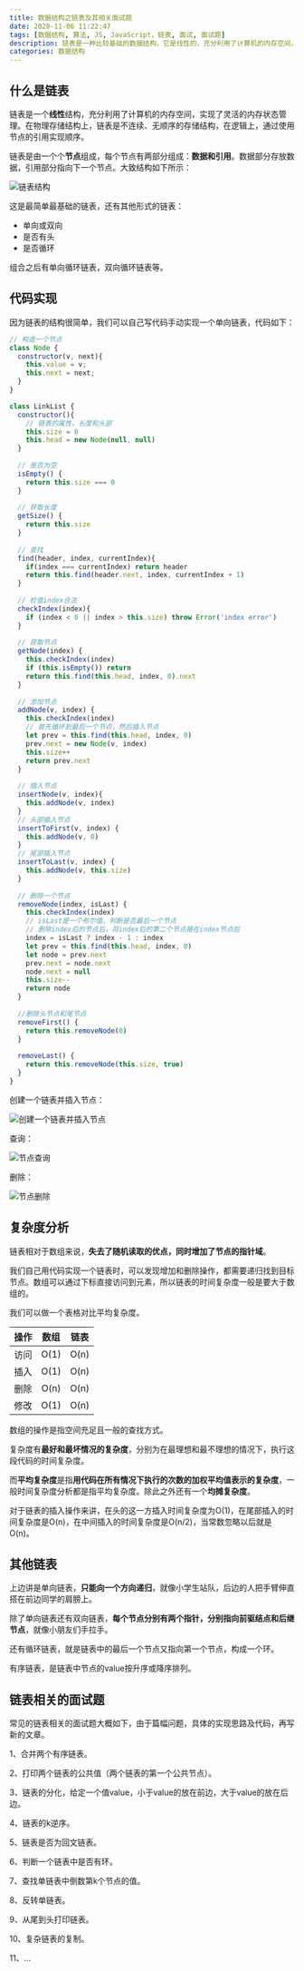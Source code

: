 ```yaml
---
title: 数据结构之链表及其相关面试题
date: 2020-11-06 11:22:47
tags: [数据结构, 算法, JS, JavaScript，链表, 面试, 面试题]
description: 链表是一种比较基础的数据结构，它是线性的，充分利用了计算机的内存空间，实现了灵活的内存管理状态。在物理结构上，链表是不连续的；在逻辑上，我们使用节点的引用顺序实现了连续性。
categories: 数据结构
---
```


## 什么是链表

链表是一个**线性**结构，充分利用了计算机的内存空间，实现了灵活的内存状态管理。在物理存储结构上，链表是不连续、无顺序的存储结构，在逻辑上，通过使用节点的引用实现顺序。

链表是由一个个**节点**组成，每个节点有两部分组成：**数据和引用**。数据部分存放数据，引用部分指向下一个节点。大致结构如下所示：

![链表结构](1.png)

这是最简单最基础的链表，还有其他形式的链表：

- 单向或双向
- 是否有头
- 是否循环

组合之后有单向循环链表，双向循环链表等。

## 代码实现

因为链表的结构很简单，我们可以自己写代码手动实现一个单向链表，代码如下：

``` js
// 构造一个节点
class Node {
  constructor(v, next){
    this.value = v;
    this.next = next;
  }
}

class LinkList {
  constructor(){
    // 链表的属性，长度和头部
    this.size = 0
    this.head = new Node(null, null)
  }
    
  // 是否为空
  isEmpty() {
    return this.size === 0
  }
  
  // 获取长度
  getSize() {
    return this.size
  }
   
  // 查找
  find(header, index, currentIndex){
    if(index === currentIndex) return header
    return this.find(header.next, index, currentIndex + 1)
  }
    
  // 检查index合法
  checkIndex(index){
    if (index < 0 || index > this.size) throw Error('index error')
  }
    
  // 获取节点
  getNode(index) {
    this.checkIndex(index)
    if (this.isEmpty()) return
    return this.find(this.head, index, 0).next
  }
    
  // 添加节点
  addNode(v, index) {
    this.checkIndex(index)
    // 首先循环到最后一个节点，然后插入节点
    let prev = this.find(this.head, index, 0)
    prev.next = new Node(v, index)
    this.size++
    return prev.next
  }
    
  // 插入节点
  insertNode(v, index){
    this.addNode(v, index)
  }
  // 头部插入节点
  insertToFirst(v, index) {
    this.addNode(v, 0)
  }
  // 尾部插入节点
  insertToLast(v, index) {
    this.addNode(v, this.size)
  }
    
  // 删除一个节点
  removeNode(index, isLast) {
    this.checkIndex(index)
    // isLast是一个布尔值，判断是否最后一个节点
    // 删除index后的节点后，将index后的第二个节点接在index节点后
    index = isLast ? index - 1 : index
    let prev = this.find(this.head, index, 0)
    let node = prev.next
    prev.next = node.next
    node.next = null
    this.size--
    return node
  }
    
  //删除头节点和尾节点
  removeFirst() {
    return this.removeNode(0)
  }
    
  removeLast() {
    return this.removeNode(this.size, true)
  }
}
```

创建一个链表并插入节点：

![创建一个链表并插入节点](image-20201107233354917.png)

查询：

![节点查询](image-20201107234403223.png)

删除：

![节点删除](image-20201108001732008.png)

## 复杂度分析

链表相对于数组来说，**失去了随机读取的优点，同时增加了节点的指针域**。

我们自己用代码实现一个链表时，可以发现增加和删除操作，都需要递归找到目标节点。数组可以通过下标直接访问到元素，所以链表的时间复杂度一般是要大于数组的。

我们可以做一个表格对比平均复杂度。

| 操作 | 数组 | 链表 |
| :--: | :--: | :--: |
| 访问 | O(1) | O(n) |
| 插入 | O(1) | O(n) |
| 删除 | O(n) | O(n) |
| 修改 | O(1) | O(n) |

数组的操作是指空间充足且一般的查找方式。

复杂度有**最好和最坏情况的复杂度**，分别为在最理想和最不理想的情况下，执行这段代码的时间复杂度。

而**平均复杂度**是指**用代码在所有情况下执行的次数的加权平均值表示的复杂度**，一般时间复杂度分析都是指平均复杂度。除此之外还有一个**均摊复杂度**。

对于链表的插入操作来讲，在头的这一方插入时间复杂度为O(1)，在尾部插入的时间复杂度是O(n)，在中间插入的时间复杂度是O(n/2)，当常数忽略以后就是O(n)。

## 其他链表

上边讲是单向链表，**只能向一个方向递归**，就像小学生站队，后边的人把手臂伸直搭在前边同学的肩膀上。

除了单向链表还有双向链表，**每个节点分别有两个指针，分别指向前驱结点和后继节点**，就像小朋友们手拉手。

还有循环链表，就是链表中的最后一个节点又指向第一个节点，构成一个环。

有序链表，是链表中节点的value按升序或降序排列。

## 链表相关的面试题

常见的链表相关的面试题大概如下，由于篇幅问题，具体的实现思路及代码，再写新的文章。

1、合并两个有序链表。

2、打印两个链表的公共值（两个链表的第一个公共节点）。

3、链表的分化，给定一个值value，小于value的放在前边，大于value的放在后边。

4、链表的k逆序。

5、链表是否为回文链表。

6、判断一个链表中是否有环。

7、查找单链表中倒数第k个节点的值。

8、反转单链表。

9、从尾到头打印链表。

10、复杂链表的复制。

11、...





